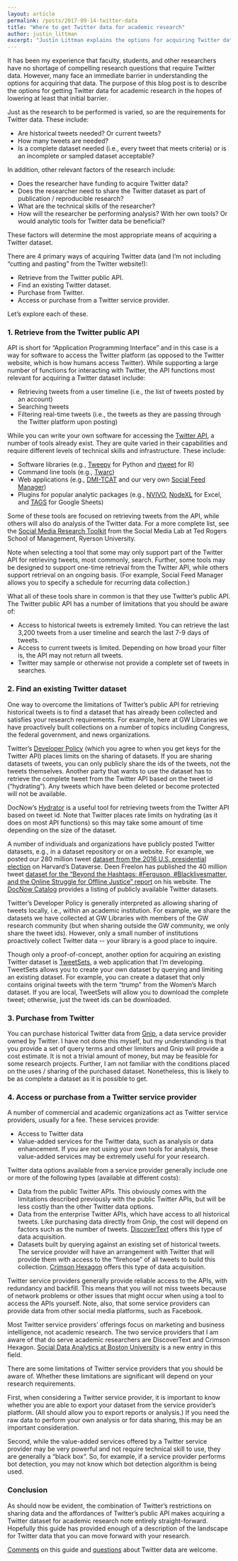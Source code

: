 ```yaml
---
layout: article
permalink: /posts/2017-09-14-twitter-data
title: "Where to get Twitter data for academic research"
author: justin_littman 
excerpt: "Justin Littman explains the options for acquiring Twitter data for academic research."
---
```


It has been my experience that faculty, students, and other researchers have no shortage of compelling research questions that require Twitter data. However, many face an immediate barrier in understanding the options for acquiring that data. The purpose of this blog post is to describe the options for getting Twitter data for academic research in the hopes of lowering at least that initial barrier.

Just as the research to be performed is varied, so are the requirements for Twitter data. These include:
* Are historical tweets needed? Or current tweets?
* How many tweets are needed?
* Is a complete dataset needed (i.e., every tweet that meets criteria) or is an incomplete or sampled dataset acceptable?

In addition, other relevant factors of the research include:
* Does the researcher have funding to acquire Twitter data?
* Does the researcher need to share the Twitter dataset as part of publication / reproducible research?
* What are the technical skills of the researcher?
* How will the researcher be performing analysis? With her own tools? Or would analytic tools for Twitter data be beneficial?

These factors will determine the most appropriate means of acquiring a Twitter dataset.

There are 4 primary ways of acquiring Twitter data (and I’m not including “cutting and pasting” from the Twitter website!):
* Retrieve from the Twitter public API.
* Find an existing Twitter dataset.
* Purchase from Twitter.
* Access or purchase from a Twitter service provider.

Let’s explore each of these.

### 1. Retrieve from the Twitter public API 
API is short for “Application Programming Interface” and in this case is a way for software to access the Twitter platform (as opposed to the Twitter website, which is how humans access Twitter). While supporting a large number of functions for interacting with Twitter, the API functions most relevant for acquiring a Twitter dataset include:
* Retrieving tweets from a user timeline (i.e., the list of tweets posted by an account)
* Searching tweets
* Filtering real-time tweets (i.e., the tweets as they are passing through the Twitter platform upon posting)

While you can write your own software for accessing the [Twitter API](https://dev.twitter.com/rest/public), a number of tools already exist. They are quite varied in their capabilities and require different levels of technical skills and infrastructure. These include:
* Software libraries (e.g., [Tweepy](http://www.tweepy.org/) for Python and [rtweet](https://github.com/mkearney/rtweet) for R)
* Command line tools (e.g., [Twarc](https://github.com/docnow/twarc))
* Web applications (e.g., [DMI-TCAT](https://github.com/digitalmethodsinitiative/dmi-tcat) and our very own [Social Feed Manager](http://go.gwu.edu/sfm))
* Plugins for popular analytic packages (e.g., [NVIVO](http://www.qsrinternational.com/product), [NodeXL](http://www.smrfoundation.org/nodexl/) for Excel, and [TAGS](https://tags.hawksey.info/) for Google Sheets)

Some of these tools are focused on retrieving tweets from the API, while others will also do analysis of the Twitter data. For a more complete list, see the [Social Media Research Toolkit](http://socialmediadata.org/social-media-research-toolkit/) from the Social Media Lab at Ted Rogers School of Management, Ryerson University.

Note when selecting a tool that some may only support part of the Twitter API for retrieving tweets, most commonly, search. Further, some tools may be designed to support one-time retrieval from the Twitter API, while others support retrieval on an ongoing basis. (For example, Social Feed Manager allows you to specify a schedule for recurring data collection.)

What all of these tools share in common is that they use Twitter’s public API. The Twitter public API has a number of limitations that you should be aware of:
* Access to historical tweets is extremely limited. You can retrieve the last 3,200 tweets from a user timeline and search the last 7-9 days of tweets.
* Access to current tweets is limited. Depending on how broad your filter is, the API may not return all tweets.
* Twitter may sample or otherwise not provide a complete set of tweets in searches.  

### 2. Find an existing Twitter dataset
One way to overcome the limitations of Twitter’s public API for retrieving historical tweets is to find a dataset that has already been collected and satisfies your research requirements. For example, here at GW Libraries we have proactively built collections on a number of topics including Congress, the federal government, and news organizations.

Twitter’s [Developer Policy](https://dev.twitter.com/overview/terms/agreement-and-policy) (which you agree to when you get keys for the Twitter API) places limits on the sharing of datasets. If you are sharing datasets of tweets, you can only publicly share the ids of the tweets, not the tweets themselves. Another party that wants to use the dataset has to retrieve the complete tweet from the Twitter API based on the tweet id (“hydrating”). Any tweets which have been deleted or become protected will not be available.

DocNow’s [Hydrator](https://github.com/DocNow/hydrator) is a useful tool for retrieving tweets from the Twitter API based on tweet id. Note that Twitter places rate limits on hydrating (as it does on most API functions) so this may take some amount of time depending on the size of the dataset.

A number of individuals and organizations have publicly posted Twitter datasets, e.g., in a dataset repository or on a website. For example, we posted our 280 million tweet [dataset from the 2016 U.S. presidential election](http://dx.doi.org/10.7910/DVN/PDI7IN) on Harvard’s Dataverse. Deen Freelon has published the 40 million tweet [dataset for the “Beyond the Hashtags: #Ferguson, #Blacklivesmatter, and the Online Struggle for Offline Justice” report](http://dfreelon.org/2017/01/03/beyond-the-hashtags-twitter-data/) on his website. The [DocNow Catalog](http://www.docnow.io/catalog/) provides a listing of publicly available Twitter datasets.

Twitter’s Developer Policy is generally interpreted as allowing sharing of tweets locally, i.e., within an academic institution. For example, we share the datasets we have collected at GW Libraries with members of the GW research community (but when sharing outside the GW community, we only share the tweet ids). However, only a small number of institutions proactively collect Twitter data -- your library is a good place to inquire.

Though only a proof-of-concept, another option for acquiring an existing Twitter dataset is [TweetSets](https://tweetsets.library.gwu.edu/), a web application that I’m developing. TweetSets allows you to create your own dataset by querying and limiting an existing dataset. For example, you can create a dataset that only contains original tweets with the term “trump” from the Women’s March dataset. If you are local, TweetSets will allow you to download the complete tweet; otherwise, just the tweet ids can be downloaded.

### 3.  Purchase from Twitter
You can purchase historical Twitter data from [Gnip](https://gnip.com/), a data service provider owned by Twitter. I have not done this myself, but my understanding is that you provide a set of query terms and other limiters and Gnip will provide a cost estimate. It is not a trivial amount of money, but may be feasible for some research projects. Further, I am not familiar with the conditions placed on the uses / sharing of the purchased dataset. Nonetheless, this is likely to be as complete a dataset as it is possible to get.

### 4. Access or purchase from a Twitter service provider
A number of commercial and academic organizations act as Twitter service providers, usually for a fee. These services provide: 
* Access to Twitter data
* Value-added services for the Twitter data, such as analysis or data enhancement. If you are not using your own tools for analysis, these value-added services may be extremely useful for your research.

Twitter data options available from a service provider generally include one or more of the following types (available at different costs):
* Data from the public Twitter APIs. This obviously comes with the limitations described previously with the public Twitter APIs, but will be less costly than the other Twitter data options.
* Data from the enterprise Twitter APIs, which have access to all historical tweets. Like purchasing data directly from Gnip, the cost will depend on factors such as the number of tweets. [DiscoverText](https://discovertext.com/) offers this type of data acquisition.
* Datasets built by querying against an existing set of historical tweets. The service provider will have an arrangement with Twitter that will provide them with access to the “firehose” of all tweets to build this collection. [Crimson Hexagon](https://www.crimsonhexagon.com/) offers this type of data acquisition.

Twitter service providers generally provide reliable access to the APIs, with redundancy and backfill. This means that you will not miss tweets because of network problems or other issues that might occur when using a tool to access the APIs yourself. Note, also, that some service providers can provide data from other social media platforms, such as Facebook.

Most Twitter service providers’ offerings focus on marketing and business intelligence, not academic research. The two service providers that I am aware of that do serve academic researchers are DiscoverText and Crimson Hexagon. [Social Data Analytics at Boston University](https://www.sodaanalyticsatbu.org/) is a new entry in this field.

There are some limitations of Twitter service providers that you should be aware of. Whether these limitations are significant will depend on your research requirements.

First, when considering a Twitter service provider, it is important to know whether you are able to export your dataset from the service provider’s platform. (All should allow you to export reports or analysis.) If you need the raw data to perform your own analysis or for data sharing, this may be an important consideration.

Second, while the value-added services offered by a Twitter service provider may be very powerful and not require technical skill to use, they are generally a “black box”. So, for example, if a service provider performs bot detection, you may not know which bot detection algorithm is being used.

### Conclusion
As should now be evident, the combination of Twitter’s restrictions on sharing data and the affordances of Twitter’s public API makes acquiring a Twitter dataset for academic research note entirely straight-forward. Hopefully this guide has provided enough of a description of the landscape for Twitter data that you can move forward with your research.

[Comments](https://gwu-libraries.github.io/sfm-ui/contact) on this guide and [questions](https://gwu-libraries.github.io/sfm-ui/contact) about Twitter data are welcome.
